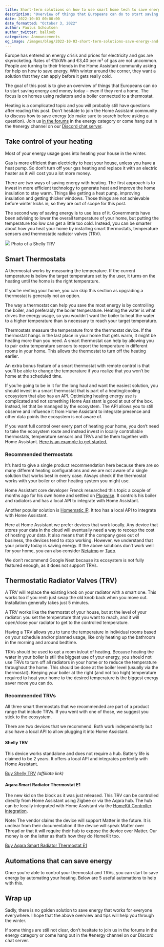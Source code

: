 ```yaml
---
title: Short-term solutions on how to use smart home tech to save energy and money in Europe
description: "Overview of things that Europeans can do to start saving energy and money today – even if they rent a home."
date: 2022-10-03 00:00:00
date_formatted: "October 3, 2022"
author: Paulus Schoutsen
author_twitter: balloob
categories: Announcements
og_image: /images/blog/2022-10-03-short-term-solutions-save-energy-and-money-europe/shelly-trv.png
---
```


Europe has entered an energy crisis and prices for electricity and gas are skyrocketing. Rates of €1/kWh and €3,40 per m³ of gas are not uncommon. People are turning to their friends in the Home Assistant community asking for help on how to save energy. With winter around the corner, they want a solution that they can apply before it gets really cold.

The goal of this post is to give an overview of things that Europeans can do to start saving energy and money today – even if they rent a home. The focus is on homes using radiators and a boiler connected to a thermostat.

Heating is a complicated topic and you will probably still have questions after reading this post. Don’t hesitate to join the Home Assistant community to discuss how to save energy (do make sure to search before asking a question). Join us [in the forums][forums] in the energy category or come hang out in the #energy channel on our [Discord chat server][discord].

## Take control of your heating

Most of your energy usage goes into heating your house in the winter.

Gas is more efficient than electricity to heat your house, unless you have a heat pump. So don’t turn off your gas heating and replace it with an electric heater as it will cost you a lot more money.

There are two ways of saving energy with heating. The first approach is to invest in more efficient technology to generate heat and improve the home insulation to stay warm. Things like getting a heat pump, improving insulation and getting thicker windows. Those things are not achievable before winter kicks in, so they are out of scope for this post.

The second way of saving energy is to use less of it. Governments have been advising to lower the overall temperature of your home, but putting the temperature too low can get a little too cold. Instead, you can be smarter about how you heat your home by installing smart thermostats, temperature sensors and thermostatic radiator valves (TRV).

<p class='img'>
<img src='/images/blog/2022-10-03-short-term-solutions-save-energy-and-money-europe/shelly-trv.png'>
Photo of a Shelly TRV
</p>

## Smart Thermostats

A thermostat works by measuring the temperature. If the current temperature is below the target temperature set by the user, it turns on the heating until the home is the right temperature.

If you’re renting your home, you can skip this section as upgrading a thermostat is generally not an option.

The way a thermostat can help you save the most energy is by controlling the boiler, and preferably the boiler temperature. Heating the water is what drives the energy usage, so you wouldn’t want the boiler to heat the water to a higher temperature than is necessary to reach your target temperature.

Thermostats measure the temperature from the thermostat device. If the thermostat hangs in the last place in your home that gets warm, it might be heating more than you need. A smart thermostat can help by allowing you to pair extra temperature sensors to report the temperature in different rooms in your home. This allows the thermostat to turn off the heating earlier.

An extra bonus feature of a smart thermostat with remote control is that you’ll be able to change the temperature if you realize that you won’t be home at the scheduled time.

If you’re going to be in it for the long haul and want the easiest solution, you should invest in a smart thermostat that is part of a heating/cooling ecosystem that also has an API. Optimizing heating energy use is complicated and not something Home Assistant is good at out of the box. Instead, let that be managed by the ecosystem. The API allows you to still observe and influence it from Home Assistant to integrate presence and other data points the ecosystem is not aware of.

If you want full control over every part of heating your home, you don’t need to take the ecosystem route and instead invest in locally controllable thermostats, temperature sensors and TRVs and tie them together with Home Assistant. [Here is an example to get started.](https://community.home-assistant.io/t/smart-heating-scheduler-for-home-assistant-extra-multi-zones-version/237966)

### Recommended thermostats

It’s hard to give a single product recommendation here because there are so many different heating configurations and we are not aware of a single solution that works best in every case. Always check if the thermostat works with your boiler or other heating system you might use.

Home Assistant core developer Frenck researched this topic a couple of months ago for his own home and settled on [Plugwise](https://www.plugwise.com/). It controls his boiler and radiators and has a local API to integrate with Home Assistant.

Another popular solution is [Homematic IP](https://homematic-ip.com). It too has a local API to integrate with Home Assistant.

Here at Home Assistant we prefer devices that work locally. Any device that stores your data in the cloud will eventually need a way to recoup the cost of hosting your data. It also means that if the company goes out of business, the devices tend to stop working. However, we understand that your priority today is saving energy. If the above solutions don’t work well for your home, you can also consider [Netatmo](https://www.netatmo.com) or [Tado](https://www.tado.com).

We don’t recommend Google Nest because its ecosystem is not fully featured enough, as it does not support TRVs.

## Thermostatic Radiator Valves (TRV)

A TRV will replace the existing knob on your radiator with a smart one. This works too if you rent: just swap the old knob back when you move out. Installation generally takes just 5 minutes.

A TRV works like the thermostat of your house, but at the level of your radiator: you set the temperature that you want to reach, and it will open/close your radiator to get to the controlled temperature.

Having a TRV allows you to tune the temperature in individual rooms based on your schedule and/or planned usage, like only heating up the bathroom in the morning and around bedtime.

TRVs should be used to opt a room in/out of heating. Because heating the water in your boiler is still the biggest use of your energy, you should not use TRVs to turn off all radiators in your home or to reduce the temperature throughout the home. This should be done at the boiler level (usually via the thermostat). Keeping your boiler at the right (and not too high) temperature required to heat your home to the desired temperature is the biggest energy saver move you can do.

### Recommended TRVs

All three smart thermostats that we recommended are part of a product range that include TRVs. If you went with one of those, we suggest you stick to the ecosystem.

There are two devices that we recommend. Both work independently but also have a local API to allow plugging it into Home Assistant.

#### Shelly TRV

This device works standalone and does not require a hub. Battery life is claimed to be 2 years. It offers a local API and integrates perfectly with Home Assistant.

[Buy Shelly TRV](https://shop.shelly.cloud/shelly-trv-wifi-smart-home-automation?tracking=A7FsiPIfUWsFpnfKHa8SRyUYLXjr2hPq) _(affiliate link)_

<lite-youtube videoid="9M1EVjEaHfI" videotitle="Home Assistant Shelly TRV integration"></lite-youtube>

#### Aqara Smart Radiator Thermostat E1

The new kid on the block as it was just released. This TRV can be controlled directly from Home Assistant using Zigbee or via the Aqara hub. The hub can be locally integrated with Home Assistant via the [HomeKit Controller integration](/integrations/homekit_controller/).

Note: The vendor claims the device will support Matter in the future. It is unclear from their documentation if the device will speak Matter over Thread or that it will require their hub to expose the device over Matter. Our money is on the latter as that’s how they do HomeKit too.

[Buy Aqara Smart Radiator Thermostat E1](https://www.aqara.com/eu/product/radiator-thermostat-e1)

<lite-youtube videoid="ibFYGcAzyDM" videotitle="Simple Smart Home Heating In Minutes!"></lite-youtube>

## Automations that can save energy

Once you're able to control your thermostat and TRVs, you can start to save energy by automating your heating. Below are 5 useful automations to help with this.

<lite-youtube videoid="W9BdVneXTO8" videotitle="Save Energy and Costs with Home Assistant! 5 Tips!"></lite-youtube>

## Wrap up

Sadly, there is no golden solution to save energy that works for everyone everywhere. I hope that the above overview and tips will help you through the winter.

If some things are still not clear, don’t hesitate to join us in the forums in the energy category or come hang out in the #energy channel on our Discord chat server.

[forums]: https://community.home-assistant.io/c/energy/57
[discord]: /join-chat/
